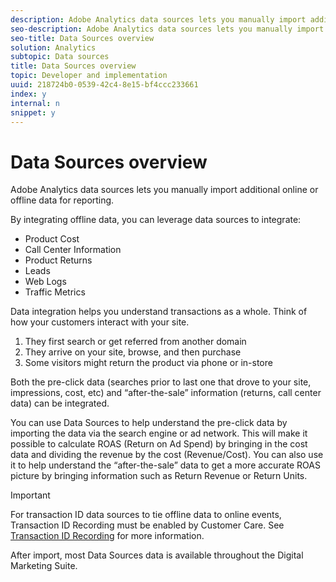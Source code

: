 ```yaml
---
description: Adobe Analytics data sources lets you manually import additional online or offline data for reporting.
seo-description: Adobe Analytics data sources lets you manually import additional online or offline data for reporting.
seo-title: Data Sources overview
solution: Analytics
subtopic: Data sources
title: Data Sources overview
topic: Developer and implementation
uuid: 218724b0-0539-42c4-8e15-bf4ccc233661
index: y
internal: n
snippet: y
---
```


# Data Sources overview

Adobe Analytics data sources lets you manually import additional online or offline data for reporting.

By integrating offline data, you can leverage data sources to integrate:

* Product Cost 
* Call Center Information 
* Product Returns 
* Leads 
* Web Logs 
* Traffic Metrics

Data integration helps you understand transactions as a whole. Think of how your customers interact with your site.

1. They first search or get referred from another domain 
1. They arrive on your site, browse, and then purchase 
1. Some visitors might return the product via phone or in-store

Both the pre-click data (searches prior to last one that drove to your site, impressions, cost, etc) and “after-the-sale” information (returns, call center data) can be integrated.

You can use Data Sources to help understand the pre-click data by importing the data via the search engine or ad network. This will make it possible to calculate ROAS (Return on Ad Spend) by bringing in the cost data and dividing the revenue by the cost (Revenue/Cost). You can also use it to help understand the “after-the-sale” data to get a more accurate ROAS picture by bringing information such as Return Revenue or Return Units.

>[!IMPORTANT]
>
>For transaction ID data sources to tie offline data to online events, Transaction ID Recording must be enabled by Customer Care. See [Transaction ID Recording](../../import/c-data-sources/datasrc-integrating-offline-data.md#section_30D6D47AEC0F4A36B87EBFE4C858F20C) for more information.

After import, most Data Sources data is available throughout the Digital Marketing Suite. 
